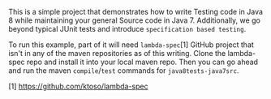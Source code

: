 This is a simple project that demonstrates how to write Testing code
in Java 8 while maintaining your general Source code in Java 7.
Additionally, we go beyond typical JUnit tests and introduce `specification based testing`.

To run this example, part of it will need `lambda-spec`[1] GitHub project that isn't in any of the maven repositories as of this writing.
Clone the lambda-spec repo and install it into your local maven repo. Then you can go ahead and run the maven `compile`/`test` commands for `java8tests-java7src`.

[1] https://github.com/ktoso/lambda-spec
